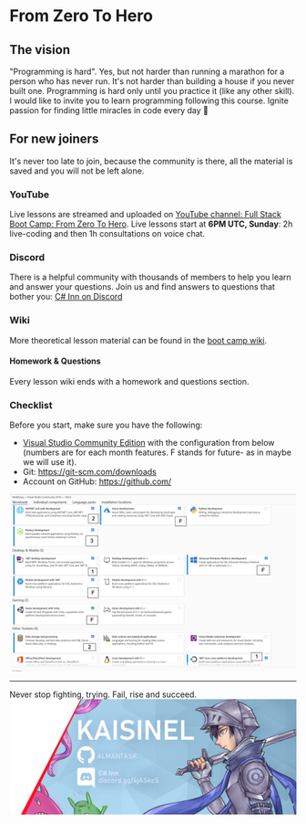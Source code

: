 # From Zero To Hero

## The vision

"Programming is hard". Yes, but not harder than running a marathon for a person who has never run. It's not harder than 
building a house if you never built one. Programming is hard only until you practice it (like any other skill). 
I would like to invite you to learn programming following this course. 
Ignite passion for finding little miracles in code every day 🙂

## For new joiners

It's never too late to join, because the community is there, all the material is saved
and you will not be left alone.

### YouTube

Live lessons are streamed and uploaded on [YouTube channel: Full Stack Boot Camp: From Zero To Hero](https://www.youtube.com/watch?v=Onfuqjn8h0w&list=PLbwOopTjJke49hTBrmz8ayxQj_Zro4zrg&ab_channel=Kaisinel).
Live lessons start at **6PM UTC, Sunday**: 2h live-coding and then 1h consultations on voice chat.

### Discord

There is a helpful community with thousands of members to help you learn and answer your questions. 
Join us and find answers to questions that bother you: [C# Inn on Discord](https://discord.gg/rCMKcUU)

### Wiki

More theoretical lesson material can be found in the [boot camp wiki](https://github.com/csinn/CSharp-From-Zero-To-Hero-v2/wiki).

#### Homework & Questions

Every lesson wiki ends with a homework and questions section.

### Checklist

Before you start, make sure you have the following:
- [Visual Studio Community Edition]( https://visualstudio.microsoft.com/vs/community/) with the configuration from below (numbers are for each month features. F stands for future- as in maybe we will use it).
- Git: https://git-scm.com/downloads
- Account on GitHub: https://github.com/

![Required Setup](res/Required-Setup.png)
___
Never stop fighting, trying. Fail, rise and succeed.
![Boot Camp Banner](res/kaisi_banner.png)
